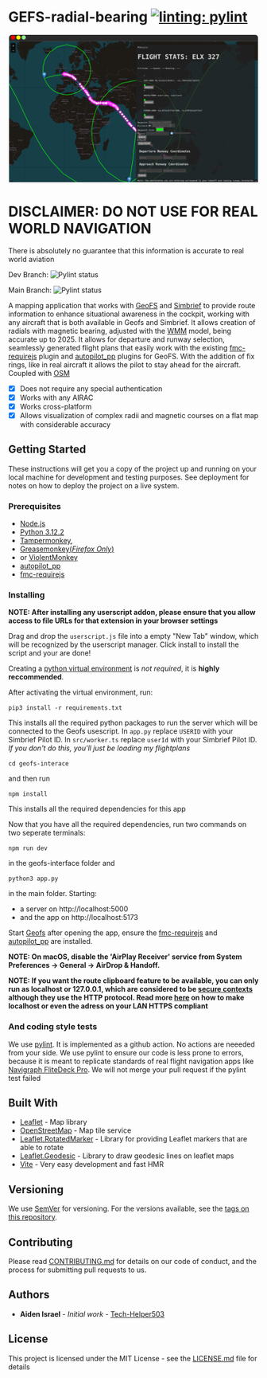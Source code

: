 # GEFS-radial-bearing [![linting: pylint](https://img.shields.io/badge/linting-pylint-yellowgreen)](https://github.com/pylint-dev/pylint)


![Geofs Interface](Window.png)


# **DISCLAIMER: DO NOT USE FOR REAL WORLD NAVIGATION**
There is absolutely no guarantee that this information is accurate to real world aviation

Dev Branch: ![Pylint status](https://github.com/Tech-Helper503/GEFS-radial-bearing/actions/workflows/pylint.yml/badge.svg?branch=dev)

Main Branch:  ![Pylint status](https://github.com/Tech-Helper503/GEFS-radial-bearing/actions/workflows/pylint.yml/badge.svg?branch=main)


A mapping application that works with [GeoFS](https://www.geo-fs.com/) and [Simbrief](https://www.simbrief.com/home/) to provide route information to enhance
situational awareness in the cockpit, working with any aircraft that is both available in Geofs and Simbrief. It allows creation of radials with magnetic bearing, adjusted with the [WMM](https://www.ncei.noaa.gov/products/world-magnetic-model) model, being accurate up to 2025. It allows for departure and runway selection, seamlessly generated flight plans that easily work with the existing [fmc-requirejs](https://github.com/gefs-plugins/fmc-requirejs) plugin and [autopilot_pp](https://github.com/Qantas94Heavy/autopilot-pp) plugins for GeoFS. With the addition of fix rings, like in real aircraft it allows the pilot to stay ahead for the aircraft. Coupled with [OSM](https://www.openstreetmap.org)

* [x] Does not require any special authentication
* [x] Works with any AIRAC
* [x] Works cross-platform
* [x] Allows visualization of complex radii and magnetic courses on a flat map with considerable accuracy

## Getting Started

These instructions will get you a copy of the project up and running on your local machine for development and testing purposes. See deployment for notes on how to deploy the project on a live system.

### Prerequisites
* [Node.js](https://nodejs.org)
* [Python 3.12.2](http://python.org)
* [Tampermonkey](https://www.tampermonkey.net/),
* [Greasemonkey(*Firefox Only*)](https://addons.mozilla.org/en-US/firefox/addon/greasemonkey/)
* or [ViolentMonkey](https://violentmonkey.github.io/)
* [autopilot_pp](https://github.com/Qantas94Heavy/autopilot-pp)
* [fmc-requirejs](https://github.com/gefs-plugins/fmc-requirejs)


### Installing
**NOTE: After installing any userscript addon, please ensure that you allow access to file URLs for that extension in your browser settings**

Drag and drop the `userscript.js` file into a empty "New Tab" window, which will be recognized by the userscript manager. Click install to install the script and your are done!


Creating a [python virtual environment](https://docs.python.org/3/library/venv.html) is *not required*, it is **highly reccommended**.

After activating the virtual environment, run:
```
pip3 install -r requirements.txt
```
This installs all the required python packages to run the server which will be connected to the Geofs usescript. In `app.py` replace `USERID` with your Simbrief Pilot ID. In `src/worker.ts` replace `userId` with your Simbrief Pilot ID. *If you don't do this, you'll just be loading my flightplans*

```
cd geofs-interace
```
and then run
```
npm install
```
This installs all the required dependencies for this app

Now that you have all the required dependencies, run two commands on two seperate terminals:
```
npm run dev
```
in the geofs-interface folder
and
```
python3 app.py
```
in the main folder. Starting:
* a server on http://localhost:5000
* and the app on http://localhost:5173

Start [Geofs](https://www.geo-fs.com/geofs.php) after opening the app, ensure the [fmc-requirejs](https://github.com/gefs-plugins/fmc-requirejs) and [autopilot_pp](https://github.com/Qantas94Heavy/autopilot-pp) are installed.

**NOTE: On macOS, disable the 'AirPlay Receiver' service from System Preferences -> General -> AirDrop & Handoff.**

**NOTE: If you want the route clipboard feature to be available, you can only run as localhost or 127.0.0.1, which are considered to be [secure contexts](https://developer.mozilla.org/en-US/docs/Web/Security/Secure_Contexts) although they use the HTTP protocol. Read more [here](https://akshitb.medium.com/how-to-run-https-on-localhost-a-step-by-step-guide-c61fde893771) on how to make localhost or even the adress on your LAN HTTPS compliant**



### And coding style tests
We use [pylint](https://pylint.readthedocs.io/). It is implemented as a github action. No actions are neeeded from your side. We use pylint to ensure our code is less prone to errors, because it is meant to replicate standards of real flight navigation apps like [Navigraph FliteDeck Pro](https://ww2.jeppesen.com/navigation-solutions/flitedeck-pro/). We will not merge your pull request if the pylint test failed


## Built With

* [Leaflet](https://leafletjs.com/examples.html) - Map library
* [OpenStreetMap](https://openstreetmap.org) - Map tile service
* [Leaflet.RotatedMarker](https://github.com/bbecquet/Leaflet.RotatedMarker/) - Library for providing Leaflet markers that are able to rotate
* [Leaflet.Geodesic](https://github.com/henrythasler/Leaflet.Geodesic) - Library to draw geodesic lines on leaflet maps
* [Vite](https://vitejs.dev) - Very easy development and fast HMR


## Versioning

We use [SemVer](http://semver.org/) for versioning. For the versions available, see the [tags on this repository](https://github.com/Tech-Helper503/GEFS-radial-bearing/tags).

## Contributing

Please read [CONTRIBUTING.md](CONTRIBUTING.md) for details on our code of conduct, and the process for submitting pull requests to us.

## Authors

* **Aiden Israel** - *Initial work* - [Tech-Helper503](https://github.com/Tech-Helper503)


## License

This project is licensed under the MIT License - see the [LICENSE.md](LICENSE.md) file for details
